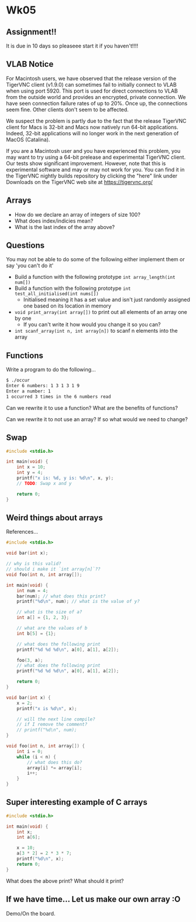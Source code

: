 # Wk05

## Assignment!!

It is due in 10 days so pleaseee start it if you haven't!!!!

## VLAB Notice

For Macintosh users, we have observed that the release version of the TigerVNC client (v1.9.0) can sometimes fail to initially connect to VLAB when using port 5920. This port is used for direct connections to VLAB from the outside world and provides an encrypted, private connection. We have seen connection failure rates of up to 20%. Once up, the connections seem fine. Other clients don't seem to be affected.

We suspect the problem is partly due to the fact that the release TigerVNC client for Macs is 32-bit and Macs now natively run 64-bit applications. Indeed, 32-bit applications will no longer work in the next generation of MacOS (Catalina).

If you are a Macintosh user and you have experienced this problem, you may want to try using a 64-bit prelease and experimental TigerVNC client. Our tests show significant improvement. However, note that this is experimental software and may or may not work for you. You can find it in the TigerVNC nightly builds repository by clicking the "here" link under Downloads on the TigerVNC web site at https://tigervnc.org/

## Arrays

- How do we declare an array of integers of size 100?
- What does index/indicies mean?
- What is the last index of the array above?

## Questions

You may not be able to do some of the following either implement them or say 'you can't do it'

- Build a function with the following prototype `int array_length(int num[])`
- Build a function with the following prototype `int test_all_initialised(int nums[])`
  - Initialised meaning it has a set value and isn't just randomly assigned one based on its location in memory
- `void print_array(int array[])` to print out all elements of an array one by one
  - If you can't write it how would you change it so you can?
- `int scanf_array(int n, int array[n])` to scanf n elements into the array

## Functions

Write a program to do the following...

```bash
$ ./occur
Enter 6 numbers: 1 3 1 3 1 9
Enter a number: 1
1 occurred 3 times in the 6 numbers read
```

Can we rewrite it to use a function?  What are the benefits of functions?

Can we rewrite it to not use an array?  If so what would we need to change?

## Swap

```c
#include <stdio.h>

int main(void) {
    int x = 10;
    int y = 4;
    printf("x is: %d, y is: %d\n", x, y);
    // TODO: Swap x and y

    return 0;
}
```

## Weird things about arrays

References...

```c
#include <stdio.h>

void bar(int x);

// why is this valid?
// should i make it `int array[n]`??
void foo(int n, int array[]);

int main(void) {
    int num = 4;
    bar(num); // what does this print?
    printf("%d\n", num); // what is the value of y?

    // what is the size of a?
    int a[] = {1, 2, 3};

    // what are the values of b
    int b[5] = {1};

    // what does the following print
    printf("%d %d %d\n", a[0], a[1], a[2]);

    foo(3, a);
    // what does the following print
    printf("%d %d %d\n", a[0], a[1], a[2]);

    return 0;
}

void bar(int x) {
    x = 2;
    printf("x is %d\n", x);

    // will the next line compile?
    // if I remove the comment?
    // printf("%d\n", num);
}

void foo(int n, int array[]) {
    int i = 0;
    while (i < n) {
        // what does this do?
        array[i] *= array[i];
        i++;
    }
}
```

## Super interesting example of C arrays

```c
#include <stdio.h>

int main(void) {
    int x;
    int a[6];

    x = 10;
    a[3 * 2] = 2 * 3 * 7;
    printf("%d\n", x);
    return 0;
}
```

What does the above print?  What should it print?

## If we have time...  Let us make our own array :O

Demo/On the board.

